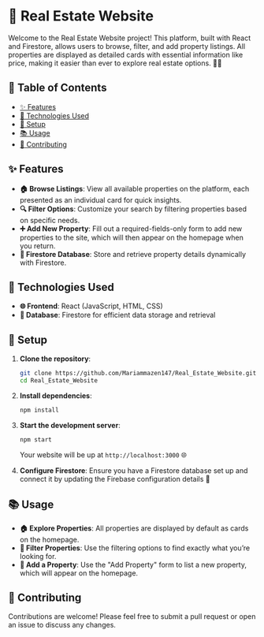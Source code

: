 # 🏡 Real Estate Website

Welcome to the Real Estate Website project! This platform, built with React and Firestore, allows users to browse, filter, and add property listings. All properties are displayed as detailed cards with essential information like price, making it easier than ever to explore real estate options. 💼✨

## 📑 Table of Contents
- [✨ Features](#-features)
- [🔧 Technologies Used](#-technologies-used)
- [🚀 Setup](#-setup)
- [📚 Usage](#-usage)
- [🤝 Contributing](#-contributing)

## ✨ Features
- **🏠 Browse Listings**: View all available properties on the platform, each presented as an individual card for quick insights.
- **🔍 Filter Options**: Customize your search by filtering properties based on specific needs.
- **➕ Add New Property**: Fill out a required-fields-only form to add new properties to the site, which will then appear on the homepage when you return.
- **📂 Firestore Database**: Store and retrieve property details dynamically with Firestore.

## 🔧 Technologies Used
- **🌐 Frontend**: React (JavaScript, HTML, CSS)
- **💾 Database**: Firestore for efficient data storage and retrieval

## 🚀 Setup
1. **Clone the repository**:
    ```bash
    git clone https://github.com/Mariammazen147/Real_Estate_Website.git
    cd Real_Estate_Website
    ```

2. **Install dependencies**:
    ```bash
    npm install
    ```

3. **Start the development server**:
    ```bash
    npm start
    ```
   Your website will be up at `http://localhost:3000` 🌐

4. **Configure Firestore**:
   Ensure you have a Firestore database set up and connect it by updating the Firebase configuration details 🔗

## 📚 Usage
- **🏠 Explore Properties**: All properties are displayed by default as cards on the homepage.
- **🔎 Filter Properties**: Use the filtering options to find exactly what you’re looking for.
- **📝 Add a Property**: Use the "Add Property" form to list a new property, which will appear on the homepage.

## 🤝 Contributing
Contributions are welcome! Please feel free to submit a pull request or open an issue to discuss any changes.